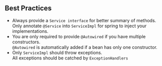 ## Best Practices
- Always provide a `Service interface` for better summary of methods.  
Only annotate `@Service` into `ServiceImpl` for spring to inject your implementations. 
- You are only required to provide `@Autowired` if you have multiple constructors.  
`@Autowired` is automatically added if a bean has only one constructor. 
- Only `ServiceImpl` should throw exceptions.  
All exceptions should be catched by `ExceptionHandlers`